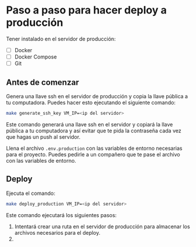 # Paso a paso para hacer deploy a producción

Tener instalado en el servidor de producción:

- [ ] Docker
- [ ] Docker Compose
- [ ] Git

## Antes de comenzar

Genera una llave ssh en el servidor de producción y copia la llave pública a tu computadora. Puedes hacer esto ejecutando el siguiente comando:

```bash
make generate_ssh_key VM_IP=<ip del servidor>
```

Este comando generará una llave ssh en el servidor y copiará la llave pública a tu computadora y así evitar que te pida la contraseña cada vez que hagas un push al servidor.

Llena el archivo `.env.production` con las variables de entorno necesarias para el proyecto. Puedes pedirle a un compañero que te pase el archivo con las variables de entorno.

## Deploy

Ejecuta el comando:

```bash
make deploy_production VM_IP=<ip del servidor>
```

Este comando ejecutará los siguientes pasos:

1. Intentará crear una ruta en el servidor de producción para almacenar los archivos necesarios para el deploy.
2. 